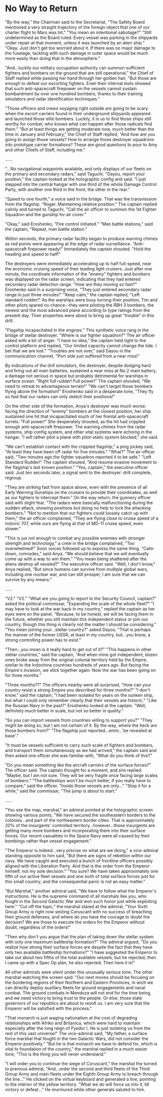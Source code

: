 # No Way to Return

"By the way," the Chairman said to the Secretariat, "The Safety Board mentioned a very straight trajectory of the foreign object that one of our charter flight to Mars was hit." "You mean an intentional sabotage?" "Still undetermined as the Board ruled. Every vessel was parking in the shipyards under repair at that moment, unless it was launched by an alien ship." "Okay. Just don't get too worried about it. If there was no major damage to the fuselage, tackling with such damage in outer space would be much more easily than doing that in the atmosphere."

"And...luckily our military occupation authority can summon sufficient fighters and bombers on the ground that are still operational," the Chief of Staff replied while passing her hand through her golden hair, "But those are enough to defeat our escorting fighters. Even their internal tests showed that such anti-spacecraft firepower on the vessels cannot sustain bombardment by over one hundred bombers, thanks to their training simulators and radar identification techniques."

"Those officers and crews voyaging right outside are going to be scary when the escort carriers found in their underground shipyards appeared and launched those elite bombers. Luckily, it is us to find those ships still worthy for combat; who knows what can happen after those radicals find them." "But at least things are getting moderate now, much better than the time in January and February," the Chief of Staff replied, "And how are you going to assign those vessels? How to arrange those destroyer squadrons into prototype carrier formations? These are good questions to pour to Amy and other Chiefs of Staff, including me."

......

"...No navigational waypoints available, and only displays of our fleets on the primary and secondary radars," said Taguchi. "Dayou, report your position," the captain looked at the holographic config and said. "I just stepped into the central hangar with one third of the whole Damage Control Party, with another one third in the front, the other in the rear."

"Speed to one fourth," a voice said in the bridge. That was the transmission from the flagship. "Roger. Maintaining relative position." The captain replied calmly and turned to Taguchi, "Call the air officer to summon the 1st Fighter Squadron and the gunship for air cover."

"Okay," said Eroshenko, "Fire control initiated." "Man battle stations," said the captain, "Repeat, man battle station."

Within seconds, the primary radar facility began to produce warning chimes as red points were appearing at the edge of radar surveillance. "Anti-spacecraft firepower ready!" Immediately the captain shouted. "Hold the heading and speed to half!"

The destroyers were immediately accelerating up to half full-speed, near the economic cruising speed of their leading light cruisers. Just after one minute, the coordinate information of the "enemy" fighters and bombers was displayed on the radar screen, indicating that they had entered secondary radar detection range. "How are they moving so fast?" Eroshenko said in a surprising voice, "They just entered secondary radar range in just three minutes!" "Keep calm," the captain replied, "Left standard rudder!" As the warships were busy turning their position, Tim and other pilots spared no chance--they were piloting the RBH 3 bombers, the newest and the most advanced plane according to type ratings from the present day. Their properties were about to bring up great "trouble" in this drill.

"Flagship incapacitated in the engines." This synthetic voice rang in the bridge of stellar destroyer. "Where is our fighter squadron?" The air officer asked with a bit of anger. "I have no idea," the captain held tight to the control platform and replied, "Our limited capacity cannot change the tide. I bet that we are lost." "Troubles are not over," said Dayou in the communication channel, "Port side just suffered from a near miss!"

By indications of the drill simulators, the destroyer, despite dodging hard and firing out all main batteries, sustained a near miss at No.2 main battery, a damage not serious in space but probably detrimental for warships in surface ocean. "Right full rudder! Full power!" The captain shouted, "We need to retreat to advantageous terrain!" "We can't target those bombers flying above the formation!" Eroshenko said in a desperate tone, "They fly so fast that our radars can only sketch their positions!"

On the other side of the formation, Anya's destroyer was much worse: facing the direction of "enemy" bombers at the closest position, her ship sustained one hit that incapacitated much of her frontal anti-spacecraft turrets. "Full power!" She desperately shouted, as the hit had crippled enough anti-spacecraft firepower. The warning chimes from the radar systems, ship config system, and other vital systems were echoing in the hangar. "I will rather pilot a plane with pitot-static system blocked," she said.

"We can't establish contact with the crippled flagship," a ping jockey said, "At least they have been off radar for five minutes." "What?" The air officer said, "Two minutes ago the fighter squadron reported it to be safe." "Left Standard Rudder!" The captain shouted, "And resume evasive movement to the flagship's last known position." "Yes, captain," the executive officer said. Just ten seconds later, a signal sent to the destroyer: drill complete, regroup.

"They are striking fast from space above, even with the presence of all Early Warning Gunships on the cruisers to provide their coordinates, as well as our fighters to intercept them." On the way return, the gunnery officer said with slight fear. "The radars were basically malfunctioning during the sudden attack, showing positions but doing no help to lock the attacking bombers." "Not to mention that our fighters could loosely catch up with them," the air officer complained, "They are flying close to cruise speed of a historic 707, while ours are flying at that of MD-11 cruise speed, even slower."

"This is jus not enough to combat any possible enemies with stronger strength and technology," a crew in the bridge complained, "Too overwhelmed!" Soon voices followed up to express the same thing. "Calm down, comrades," said Anya, "We should believe that we will eventually come up with a way to win them." "You mean being shattered after the aliens destroy all vessled?" The executive officer said. "Well, I don't know," Anya replied, "But since humans can survive from multiple global wars, including one nuclear war, and can still prosper, I am sure that we can survive by any means."

......

"V2." "V2." "What are you going to report to the Security Council, captain?" asked the political commissar, "Expanding the scale of the whole fleet?" "I may have to look at the war back in my country," replied the captain as her eyes were on the panel, "Because, to be honest, we will be facing them in the future, whether you still maintain this independent status or join our country, though this thing is clearly not the matter I should be considering." "You mean joining your...stellar country?" asked Dayou. "That is perhaps the manner of the former USSR, at least in my country, but...you know, a strong controlling power has to exist."

"Then...you mean is it really hard to get out of it?" "This happens in other stellar countries," said the captain, "And when mine got independent, dozen ones broke away from the original colonial territory held by the Empire, similar to the Indochina countries hundreds of years ago. But facing the Empire's invasion, we stick together again. Now the war has been going on for three months."

"Three months??" The officers nearby were all surprised, "How can your country resist a strong Empire you described for three months?" "I don't know," said the captain, "I had been isolated for years on the sunken ship, but what I could only remember clearly that their vessels are historic." "Like the Russian Navy in the past?" Eroshenko looked at the captain. "Well, definitely much better in scale, but not so better in quality."

"So you can import vessels from countries willing to support you?" "They might be doing so, but I am not certain of it. By the way, where the heck are those bombers from?" "The flagship just reported...emm...'be revealed at base'."

"It must be vessels sufficient to carry such scale of fighters and bombers, and transport them simultaneously as we had arrived," the captain said and then asked one officer she was familiar with, "What do you think of this?"

"Do you mean something like the aircraft carriers of the surface forces?" The officer said. The captain thought for a moment, and she replied: "Maybe, but I am not sure. They will be very fragile once facing large scales of bombers." "The battleships won't be much better, if you really have to compare," said the officer. "Inside those vessels are only..." "Stop it for a while," said the commissar, "The jump is about to start."

......

"You see the map, marshal," an admiral pointed at the holographic screen showing various points, "We have secured the southeastern borders to the colonies...and part of the northeastern border cities. That is approximately 20% of the insurgents' controlled territory...however...those insurgents are getting many more bombers and incorporating them into their surface forces. Our recent casualties in the Space Navy were all caused by their bombings rather than vessel engagement."

"The Emperor is indeed...very precise on what are we doing," a vice-admiral standing opposite to him said, "But there are signs of rebellion within our navy. We have caught and executed a bunch of frontline officers possibly aligned with the Liberation Party. And that is the order from the Emperor himself, not my sole decision." "You sure? We have taken approximately one fifth of our active fleet vessels and one sixth of total surface forces just for this small country, and the consequential panic is not an easy matter."

"But Marshal," another admiral said, "We have to follow what the Emperor's instructions. He is the supreme command of all marshals like you, who fought in the Second Galactic War and won such honor just while exploiting here." "Cut off the topic," the marshal stared at the admiral, "Your Sixth Group Army is right now seizing Coruscant with no success of breaching their ground defenses, and where do you have the courage to doubt the decision? We are those to execute the orders for the Emperor without doubt, regardless of the orders!"

"Then why don't you argue that the plan of taking down the stellar system with only one maximum battleship formation?" The admiral argued, "Do you realize how strong their surface forces are despite the fact that they have only two available battleship formations?" "I have suggested the Emperor to take out about two fifths of the total available vessels, but he rejected; then I came up with a Spec Op plan, he also rejected. Then here it is!"

All other admirals were silent under this unusually serious tone. The other marshal watching the screen said: "Our next moves should be focusing on the bordering regions of their Northern and Eastern Provinces, in wich we can directly deploy auxillary fleets for ground engagements and naval combat. The ground combats in Mendoza will not end for the time being, and we need victory to bring trust to the people. Or else, those state governors of our republics are about to revolt us. I am very sure that the Emperor will be satisfied with the process."

"That monarch is just waging nationalism at the cost of degrading relationships with Afriko and Britanica, which were hard to maintain especially after the long reign of Fyodor I. He is just isolating us from the rest of this vast universe!" The vice-admiral said, "My father, a surface force marshal that fought in the two Galactic Wars, did not consider the Emperor positively." "But he is that monarch we have to defend for, which is vital to foundation of the country," the marshal replied in a much easier tone, "This is the thing you will never understand."

"I will order you to continue the siege of Coruscant," the marshal the turned to previous admiral, "And...order the second and third fleets of the Third Group Army and main fleets under the Eighth Group Army to breach through the line..." He clicked on the virtual keyboard and generated a line, pointing to the interior of the yellow territory. "What we do will force us into it, till victory or defeat..." He murmured while other generals saluted to him.